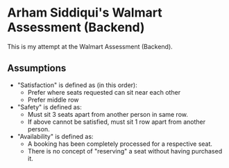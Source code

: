 # Arham Siddiqui's Walmart Assessment (Backend)

This is my attempt at the Walmart Assessment (Backend).

## Assumptions

- "Satisfaction" is defined as (in this order):
  - Prefer where seats requested can sit near each other
  - Prefer middle row
- "Safety" is defined as:
  - Must sit 3 seats apart from another person in same row.
  - If above cannot be satisfied, must sit 1 row apart from another person.
- "Availability" is defined as:
  - A booking has been completely processed for a respective seat.
  - There is no concept of "reserving" a seat without having purchased it.
